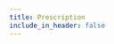 ```yaml
---
title: Prescription
include_in_header: false
---
```

<script
    src="https://cdnjs.cloudflare.com/ajax/libs/pdf.js/2.0.943/pdf.min.js">
</script>
<script>
    window.onload = function redirect() {
        var redirectUrl = 'https://asia-south1-aurora-clinic-app.cloudfunctions.net/prescription?';
        var queryString = window.location.href.split('?')[1];
        if(queryString != null && queryString != undefined) {
            redirectUrl = redirectUrl + queryString; 
            window.open(redirectUrl, 'fullscreen=yes')
        } else {
            window.location = 'https://auroraclinic.app/';
        }
    }
</script>
